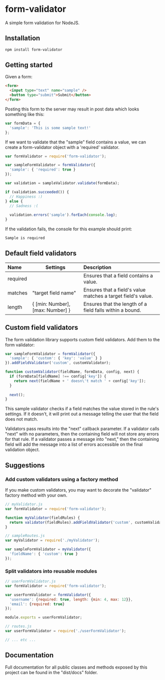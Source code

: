 # form-validator
A simple form validation for NodeJS. 

## Installation

```bash
npm install form-validator
```

## Getting started

Given a form: 

```html
<form>
  <input type="text" name="sample" />
  <button type="submit">Submit</button>
</form>
```

Posting this form to the server may result in post data which 
looks something like this: 

```js
var formData = {
  'sample': 'This is some sample text!'
};
```

If we want to validate that the "sample" field contains a value, 
we can create a form-validator object with a 'required' validator. 

```js
var formValidator = require('form-validator');

var sampleFormValidator = formValidator({
  'sample': { 'required': true }
});

var validation = sampleValidator.validate(formData);

if (validation.succeeded()) {
  // Happiness :)
} else {
  // Sadness :(
  
  validation.errors('sample').forEach(console.log);
}
```

If the validation fails, the console for this example should print: 

```sh
Sample is required
```

## Default field validators

| Name | Settings | Description |
| :-- | -- | :-- |
| required |  | Ensures that a field contains a value. |
| matches | "target field name" | Ensures that a field's value matches a target field's value. |
| length | { [min: Number], [max: Number] } | Ensures that the length of a field falls within a bound. |

## Custom field validators

The form validation library supports custom field validators. 
Add them to the form validator: 

```js
var sampleFormValidator = formValidator({
  'sample': { 'custom': { 'key': 'value' } }
}).addFieldValidator('custom', customValidator);

function customValidator(fieldName, formData, config, next) {
  if (formData[fieldName] !== config['key']) {
    return next(fieldName + ' doesn\'t match ' + config['key']);
  }
  
  next();
}
```

This sample validator checks if a field matches the value stored 
in the rule's settings. If it doesn't, it will print out a message 
telling the user that the field does not match. 

Validators pass results into the "next" callback parameter. 
If a validator calls "next" with no parameters, then the containing 
field will not store any errors for that rule. If a validator passes 
a message into "next," then the containing field will add the 
message into a list of errors accessible on the final validation object. 

## Suggestions

### Add custom validators using a factory method

If you make custom validators, you may want to decorate the "validator" 
factory method with your own. 

```js
// myValidator.js
var formValidator = require('form-validator');

function myValidator(fieldRules) {
  return validator(fieldRules).addFieldValidator('custom', customValidator);
}
```

```js
// sampleRoutes.js
var myValidator = require('./myValidator');

var sampleFormValidator = myValidator({
  'fieldName': { 'custom': true }
});
```

### Split validators into reusable modules

```js
// userFormValidator.js
var formValidator = require('form-validator');

var userFormValidator = formValidator({
  'username': {required: true, length: {min: 4, max: 12}},
  'email': {required: true}
});

module.exports = userFormValidator;
```

```js
// routes.js
var userFormValidator = require('./userFormValidator');

// ... etc ...
```

## Documentation

Full documentation for all public classes and methods exposed by this 
project can be found in the "dist/docs" folder. 